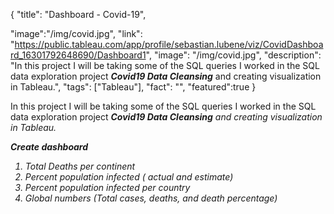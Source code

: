 {
  "title": "Dashboard - Covid-19",
  
  "image":"/img/covid.jpg",
  "link": "https://public.tableau.com/app/profile/sebastian.lubene/viz/CovidDashboard_16301792648690/Dashboard1",
  "image": "/img/covid.jpg",
  "description": "In this project I will be taking some of the SQL queries I worked in the SQL data exploration project <b><i>Covid19 Data Cleansing</b></i> and creating visualization in Tableau.",
  "tags": ["Tableau"],
  "fact": "",
  "featured":true 
}


In this project I will be taking some of the SQL queries I worked in the SQL data exploration project <b><i>Covid19 Data Cleansing</b><i> and creating visualization in Tableau.

**Create dashboard**

1. Total Deaths per continent
2. Percent population infected ( actual and estimate)
3. Percent population infected per country
4. Global numbers (Total cases, deaths, and death percentage)
